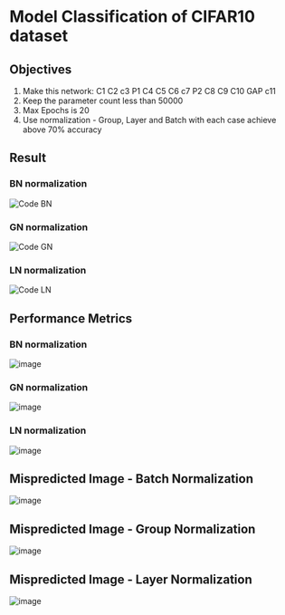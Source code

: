 # Model Classification of CIFAR10 dataset
## Objectives
1. Make this network: C1 C2 c3 P1 C4 C5 C6 c7 P2 C8 C9 C10 GAP c11
2. Keep the parameter count less than 50000
3. Max Epochs is 20
4. Use normalization - Group, Layer and Batch with each case achieve above 70% accuracy

## Result
### BN normalization
![Code BN](https://github.com/PRIYE/ERAV2_Session8/assets/7592375/9cd69541-b7ac-455b-9032-905817402a3c)

### GN normalization
![Code GN](https://github.com/PRIYE/ERAV2_Session8/assets/7592375/af0cf0d5-4f8b-4638-88a1-91563049ca37)

### LN normalization
![Code LN](https://github.com/PRIYE/ERAV2_Session8/assets/7592375/37c1091b-85e2-430f-be96-e57cd81b9c44)


## Performance Metrics
### BN normalization
![image](https://github.com/PRIYE/ERAV2_Session8/assets/7592375/1ead99ae-d55f-4aae-8275-a7f288371a71)

### GN normalization
![image](https://github.com/PRIYE/ERAV2_Session8/assets/7592375/9f0a9941-033f-4114-9c34-1b529dbd859b)
### LN normalization
![image](https://github.com/PRIYE/ERAV2_Session8/assets/7592375/f78b6594-6f41-4fdb-824f-6af2969987c0)


## Mispredicted Image - Batch Normalization
![image](https://github.com/PRIYE/ERAV2_Session8/assets/7592375/35b871e3-a1c4-418c-883e-9305ce70c8ef)

## Mispredicted Image - Group Normalization
![image](https://github.com/PRIYE/ERAV2_Session8/assets/7592375/4e009bc4-f5f1-4f57-956c-4571d88db3f9)

## Mispredicted Image - Layer Normalization
![image](https://github.com/PRIYE/ERAV2_Session8/assets/7592375/c49fe0cc-5654-479a-b0fe-e13072005895)




